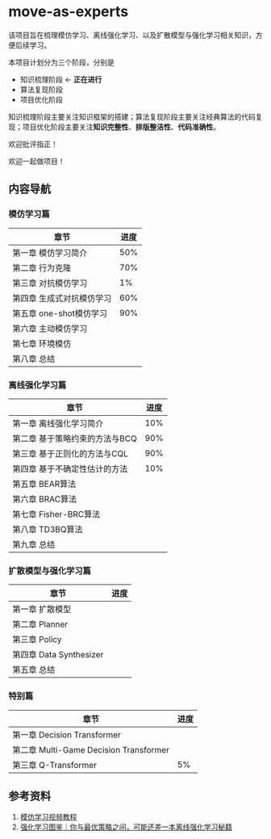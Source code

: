# move-as-experts
该项目旨在梳理模仿学习、离线强化学习、以及扩散模型与强化学习相关知识，方便后续学习。



本项目计划分为三个阶段，分别是

- 知识梳理阶段 $\leftarrow$ **正在进行**
- 算法复现阶段
- 项目优化阶段

知识梳理阶段主要关注知识框架的搭建；算法复现阶段主要关注经典算法的代码复现；项目优化阶段主要关注**知识完整性**、**排版整洁性**、**代码准确性**。

欢迎批评指正！

欢迎一起做项目！



## 内容导航

### 模仿学习篇

| 章节                      | 进度 |
| ------------------------- | ---- |
| 第一章 模仿学习简介       | 50%  |
| 第二章 行为克隆           | 70%  |
| 第三章 对抗模仿学习       | 1%   |
| 第四章 生成式对抗模仿学习 | 60%  |
| 第五章 one-shot模仿学习   | 90%  |
| 第六章 主动模仿学习       |      |
| 第七章 环境模仿           |      |
| 第八章 总结               |      |



### 离线强化学习篇

| 章节                           | 进度 |
| ------------------------------ | ---- |
| 第一章 离线强化学习简介        | 10%  |
| 第二章 基于策略约束的方法与BCQ | 90%  |
| 第三章 基于正则化的方法与CQL   | 90%  |
| 第四章 基于不确定性估计的方法  | 10%  |
| 第五章 BEAR算法                |      |
| 第六章 BRAC算法                |      |
| 第七章 Fisher-BRC算法          |      |
| 第八章 TD3BQ算法               |      |
| 第九章 总结                    |      |



### 扩散模型与强化学习篇

| 章节                    | 进度 |
| ----------------------- | ---- |
| 第一章 扩散模型         |      |
| 第二章 Planner          |      |
| 第三章 Policy           |      |
| 第四章 Data Synthesizer |      |
| 第五章 总结             |      |



### 特别篇

| 章节                                   | 进度 |
| -------------------------------------- | ---- |
| 第一章 Decision Transformer            |      |
| 第二章 Multi-Game Decision Transformer |      |
| 第三章 Q-Transformer                   | 5%   |



## 参考资料

1. [模仿学习视频教程](https://www.bilibili.com/video/BV1RU4y167oA/?spm_id_from=333.999.0.0)
1. [强化学习图鉴｜你与最优策略之间，可能还差一本离线强化学习秘籍](https://mp.weixin.qq.com/s/fO5lACKzJHSov9iHnbxAxQ)

